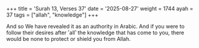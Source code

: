 +++
title = 'Surah 13, Verses 37'
date = '2025-08-27'
weight = 1744
ayah = 37
tags = ["allah", "knowledge"]
+++

And so We have revealed it as an authority in Arabic. And if you were to follow their desires after ˹all˺ the knowledge that has come to you, there would be none to protect or shield you from Allah.